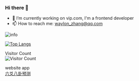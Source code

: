 ### Hi there 👋


- 🔭 I’m currently working on vip.com, I'm a frontend developer
- 📫 How to reach me: waylon_zhang@qq.com

![info](https://github-readme-stats.vercel.app/api?username=zwlcoding&count_private=true&&show_icons=true)

[![Top Langs](https://github-readme-stats.vercel.app/api/top-langs/?username=anuraghazra&layout=compact)](https://github.com/anuraghazra/github-readme-stats)

Visitor Count  
![Visitor Count](https://profile-counter.glitch.me/zwlcoding/count.svg)

website app  
[六爻八卦预测](https://yao.qdkf.net)
